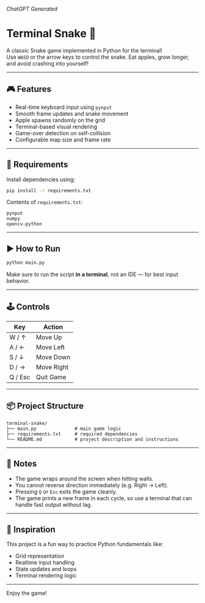 *ChatGPT Generated*

# Terminal Snake 🐍

A classic Snake game implemented in Python for the terminal!  
Use `WASD` or the arrow keys to control the snake. Eat apples, grow longer, and avoid crashing into yourself!

---

## 🎮 Features

- Real-time keyboard input using `pynput`
- Smooth frame updates and snake movement
- Apple spawns randomly on the grid
- Terminal-based visual rendering
- Game-over detection on self-collision
- Configurable map size and frame rate

---

## 🧰 Requirements

Install dependencies using:

```bash
pip install -r requirements.txt
```

Contents of `requirements.txt`:
```
pynput
numpy
opencv-python
```

---

## ▶️ How to Run

```bash
python main.py
```

Make sure to run the script **in a terminal**, not an IDE — for best input behavior.

---

## 🕹️ Controls

| Key         | Action        |
|-------------|---------------|
| W / ↑       | Move Up       |
| A / ←       | Move Left     |
| S / ↓       | Move Down     |
| D / →       | Move Right    |
| Q / Esc     | Quit Game     |

---

## 📦 Project Structure

```
terminal-snake/
├── main.py              # main game logic
├── requirements.txt     # required dependencies
└── README.md            # project description and instructions
```

---

## 📌 Notes

- The game wraps around the screen when hitting walls.
- You cannot reverse direction immediately (e.g. Right → Left).
- Pressing `Q` or `Esc` exits the game cleanly.
- The game prints a new frame in each cycle, so use a terminal that can handle fast output without lag.

---

## 🧠 Inspiration

This project is a fun way to practice Python fundamentals like:

- Grid representation
- Realtime input handling
- State updates and loops
- Terminal rendering logic

---

Enjoy the game!